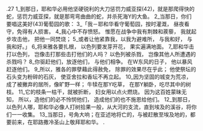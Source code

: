 .27 
1_到那日，耶和华必用他坚硬锐利的大刀惩罚力威亚探(42)，就是那爬得快的蛇，惩罚力威亚探，就是那弯弯曲曲的蛇，并杀死海Y的大鱼。 
2_当那日，你们要唱这美好(43)葡萄园的歌： 
3_「我－耶和华看守葡萄园，按时灌溉， 
昼夜看守，免得有人损害。 
4_我心中不存愤怒。 
惟愿在战争中我有荆棘和蒺藜， 
我就起步攻击他， 
把他一同焚烧； 
5_或者让他紧靠我，以我为避难所， 
与我和好， 
与我和好。」 
6_将来雅各要扎根， 
以色列要发芽开花， 
果实遍满地面。 
7_耶和华击打以色列， 
岂像击打那些击打他们的人吗？ 
以色列被杀戮， 
岂像其他人所遭遇的杀戮吗？ 
8_你驱赶他们，放逐他们， 
与他们相争。 
在W东风的日子， 
他以暴风赶逐他们。 
9_所以，雅各的罪孽藉此得赦免， 
除罪的效果尽在乎此； 
他使祭坛的石头变为粉碎的石灰， 
使亚舍拉和香坛不再立起。 
10_因为坚固的城变为荒凉， 
成了被撇弃的居所，像旷野一样； 
牛犊在那Y吃草， 
在那Y躺卧，吃尽其中的树枝。 
11_它的枝条一枯干，就被折断， 
妇女用以点火燃烧。 
因为这百姓蒙昧无知， 
所以，造他们的必不怜悯他们， 
造成他们的也不施恩给他们。 
12_到那日， 以色列人哪，耶和华必像人打树拾果一般，从大河的支流，直到埃及的溪谷，将你们一一收集。 13_当那日，号角大响；在亚述地将亡的，与被赶散至埃及地的，都要前来，在耶路撒冷圣山上敬拜耶和华。 
.